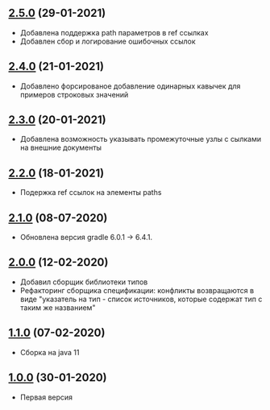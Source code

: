 ## [2.5.0](https://bitbucket.yamoney.ru/projects/BACKEND-TOOLS/repos/openapi-spec-bundler/pull-requests/5) (29-01-2021)

* Добавлена поддержка path параметров в ref ссылках
* Добавлен сбор и логирование ошибочных ссылок

## [2.4.0](https://bitbucket.yamoney.ru/projects/BACKEND-TOOLS/repos/openapi-spec-bundler/pull-requests/4) (21-01-2021)

* Добавлено форсированое добавление одинарных кавычек для примеров строковых значений

## [2.3.0](https://bitbucket.yamoney.ru/projects/BACKEND-TOOLS/repos/openapi-spec-bundler/pull-requests/3) (20-01-2021)

* Добавлена возможность указывать промежуточные узлы с сылками на внешние документы

## [2.2.0](https://bitbucket.yamoney.ru/projects/BACKEND-TOOLS/repos/openapi-spec-bundler/pull-requests/2) (18-01-2021)

* Подержка ref ссылок на элементы paths

## [2.1.0](https://bitbucket.yamoney.ru/projects/BACKEND-TOOLS/repos/openapi-spec-bundler/pull-requests/1) (08-07-2020)

* Обновлена версия gradle 6.0.1 -> 6.4.1.

## [2.0.0]() (12-02-2020)

* Добавил сборщик библиотеки типов
* Рефакторинг сборщика спецификации: конфликты возвращаются в виде "указатель на тип - список источников, которые содержат тип с таким
же названием"

## [1.1.0]() (07-02-2020)

* Сборка на java 11

## [1.0.0]() (30-01-2020)

* Первая версия